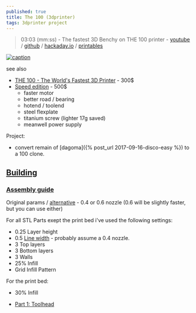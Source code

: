 ```yaml
---
published: true
title: The 100 (3dprinter)
tags: 3dprinter project
---
```

>  03:03 (mm:ss) - The fastest 3D Benchy on THE 100 printer - [youtube](https://www.youtube.com/watch?v=vFl2jJjkkyE) / [github](https://github.com/MSzturc/the100) / [hackaday.io](https://hackaday.io/project/190348-the-100-the-fastest-3d-printer) / [printables](https://www.printables.com/@MattThePrintingNerd)

[![caption](https://raw.githubusercontent.com/MSzturc/the100/main/Build_Photos/THE-100.gif)](https://hackaday.io/project/190348-the-100-the-fastest-3d-printer)

see also
- [THE 100 - The World's Fastest 3D Printer](https://www.youtube.com/watch?v=0K9NM08S0IA&list=PLh9akXp2EH2ATO7fJ6EVeahKw5azFSTue&index=63) - 300$
- [Speed edition](https://www.youtube.com/watch?v=mJLalngCqEU) - 500$
	- faster motor
    - better road / bearing
    - hotend / toolend
    - steel flexplate
    - titanium screw (lighter 17g saved)
    - meanwell power supply

Project:
- convert remain of [dagoma]({% post_url 2017-09-16-disco-easy %}) to a 100 clone.

## [Building](https://www.printables.com/model/572689-the-100-v11-the-fastest-3d-printer-based-on-a-prin)

### [Assembly guide](https://theforgetful.dev/the100/1.1/overview/intro/)

Original params / [alternative](https://theforgetful.dev/the100/1.1/overview/before-you-print/#print-settings) - 0.4 or 0.6 nozzle (0.6 will be slightly faster, but you can use either)

For all STL Parts exept the print bed i've used the following settings:  
- 0.25 Layer height
- 0.5 [Line width](https://3dprinterly.com/how-to-get-the-perfect-line-width-setting/) - probably assume a 0.4 nozzle.
- 3 Top layers
- 3 Bottom layers
- 3 Walls
- 25% Infill
- Grid Infill Pattern

For the print bed:  
- 30% Infill
    
- [ Part 1: Toolhead](https://www.youtube.com/watch?v=fC4BB4BhjOo)
